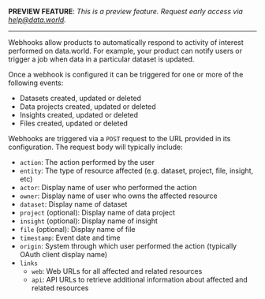 **PREVIEW FEATURE**: *This is a preview feature. Request early access via <help@data.world>.*

---

Webhooks allow products to automatically respond to activity of interest performed on data.world. 
For example, your product can notify users or trigger a job when data in a particular dataset is 
updated.

Once a webhook is configured it can be triggered for one or more of the following events:

- Datasets created, updated or deleted
- Data projects created, updated or deleted
- Insights created, updated or deleted
- Files created, updated or deleted

Webhooks are triggered via a `POST` request to the URL provided in its configuration. The request
body will typically include:

- `action`: The action performed by the user
- `entity`: The type of resource affected (e.g. dataset, project, file, insight, etc)
- `actor`: Display name of user who performed the action
- `owner`: Display name of user who owns the affected resource
- `dataset`: Display name of dataset
- `project` (optional): Display name of data project
- `insight` (optional): Display name of insight
- `file` (optional): Display name of file
- `timestamp`: Event date and time
- `origin`: System through which user performed the action (typically OAuth client display name)
- `links`
  - `web`: Web URLs for all affected and related resources
  - `api`: API URLs to retrieve additional information about affected and related resources